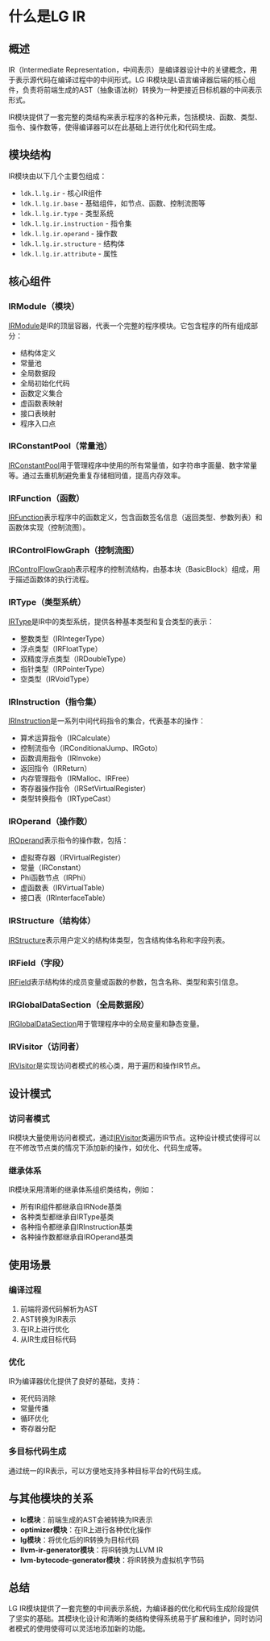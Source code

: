 # 什么是LG IR

## 概述

IR（Intermediate Representation，中间表示）是编译器设计中的关键概念，用于表示源代码在编译过程中的中间形式。LG
IR模块是L语言编译器后端的核心组件，负责将前端生成的AST（抽象语法树）转换为一种更接近目标机器的中间表示形式。

IR模块提供了一套完整的类结构来表示程序的各种元素，包括模块、函数、类型、指令、操作数等，使得编译器可以在此基础上进行优化和代码生成。

## 模块结构

IR模块由以下几个主要包组成：

- `ldk.l.lg.ir` - 核心IR组件
- `ldk.l.lg.ir.base` - 基础组件，如节点、函数、控制流图等
- `ldk.l.lg.ir.type` - 类型系统
- `ldk.l.lg.ir.instruction` - 指令集
- `ldk.l.lg.ir.operand` - 操作数
- `ldk.l.lg.ir.structure` - 结构体
- `ldk.l.lg.ir.attribute` - 属性

## 核心组件

### IRModule（模块）

[IRModule](/lg/ir-module)是IR的顶层容器，代表一个完整的程序模块。它包含程序的所有组成部分：

- 结构体定义
- 常量池
- 全局数据段
- 全局初始化代码
- 函数定义集合
- 虚函数表映射
- 接口表映射
- 程序入口点

### IRConstantPool（常量池）

[IRConstantPool](/lg/ir-constant-pool)用于管理程序中使用的所有常量值，如字符串字面量、数字常量等。通过去重机制避免重复存储相同值，提高内存效率。

### IRFunction（函数）

[IRFunction](/lg/ir-function)表示程序中的函数定义，包含函数签名信息（返回类型、参数列表）和函数体实现（控制流图）。

### IRControlFlowGraph（控制流图）

[IRControlFlowGraph](/lg/ir-control-flow-graph)表示程序的控制流结构，由基本块（BasicBlock）组成，用于描述函数体的执行流程。

### IRType（类型系统）

[IRType](/lg/ir-type)是IR中的类型系统，提供各种基本类型和复合类型的表示：

- 整数类型（IRIntegerType）
- 浮点类型（IRFloatType）
- 双精度浮点类型（IRDoubleType）
- 指针类型（IRPointerType）
- 空类型（IRVoidType）

### IRInstruction（指令集）

[IRInstruction](/lg/ir-instruction)是一系列中间代码指令的集合，代表基本的操作：

- 算术运算指令（IRCalculate）
- 控制流指令（IRConditionalJump、IRGoto）
- 函数调用指令（IRInvoke）
- 返回指令（IRReturn）
- 内存管理指令（IRMalloc、IRFree）
- 寄存器操作指令（IRSetVirtualRegister）
- 类型转换指令（IRTypeCast）

### IROperand（操作数）

[IROperand](/lg/ir-operand)表示指令的操作数，包括：

- 虚拟寄存器（IRVirtualRegister）
- 常量（IRConstant）
- Phi函数节点（IRPhi）
- 虚函数表（IRVirtualTable）
- 接口表（IRInterfaceTable）

### IRStructure（结构体）

[IRStructure](/lg/ir-structure)表示用户定义的结构体类型，包含结构体名称和字段列表。

### IRField（字段）

[IRField](/lg/ir-field)表示结构体的成员变量或函数的参数，包含名称、类型和索引信息。

### IRGlobalDataSection（全局数据段）

[IRGlobalDataSection](/lg/ir-global-data-section)用于管理程序中的全局变量和静态变量。

### IRVisitor（访问者）

[IRVisitor](/lg/ir-visitor)是实现访问者模式的核心类，用于遍历和操作IR节点。

## 设计模式

### 访问者模式

IR模块大量使用访问者模式，通过[IRVisitor](/lg/ir-visitor)类遍历IR节点。这种设计模式使得可以在不修改节点类的情况下添加新的操作，如优化、代码生成等。

### 继承体系

IR模块采用清晰的继承体系组织类结构，例如：

- 所有IR组件都继承自IRNode基类
- 各种类型都继承自IRType基类
- 各种指令都继承自IRInstruction基类
- 各种操作数都继承自IROperand基类

## 使用场景

### 编译过程

1. 前端将源代码解析为AST
2. AST转换为IR表示
3. 在IR上进行优化
4. 从IR生成目标代码

### 优化

IR为编译器优化提供了良好的基础，支持：

- 死代码消除
- 常量传播
- 循环优化
- 寄存器分配

### 多目标代码生成

通过统一的IR表示，可以方便地支持多种目标平台的代码生成。

## 与其他模块的关系

- **lc模块**：前端生成的AST会被转换为IR表示
- **optimizer模块**：在IR上进行各种优化操作
- **lg模块**：将优化后的IR转换为目标代码
- **llvm-ir-generator模块**：将IR转换为LLVM IR
- **lvm-bytecode-generator模块**：将IR转换为虚拟机字节码

## 总结

LG IR模块提供了一套完整的中间表示系统，为编译器的优化和代码生成阶段提供了坚实的基础。其模块化设计和清晰的类结构使得系统易于扩展和维护，同时访问者模式的使用使得可以灵活地添加新的功能。